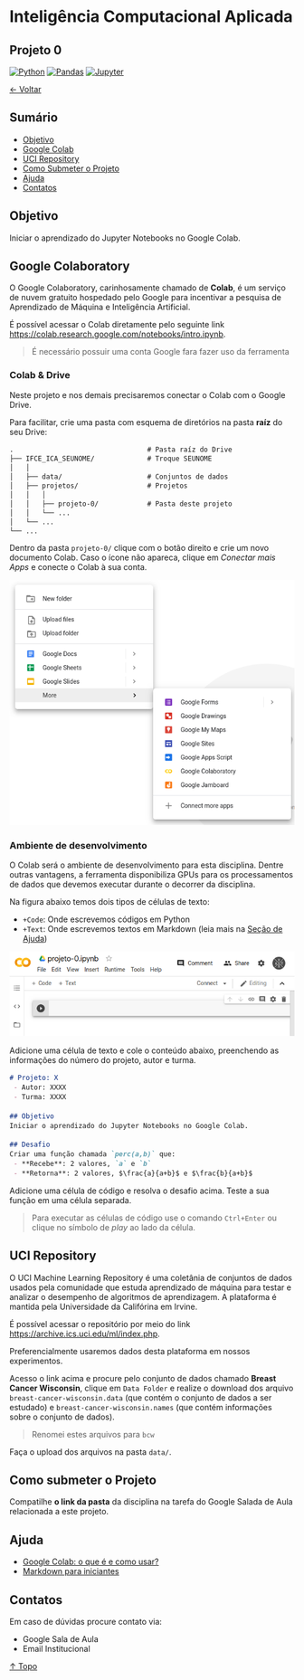 # Inteligência Computacional Aplicada
## Projeto 0

[![Python](https://img.shields.io/badge/-python-gray?logo=python)](https://www.python.org/)
[![Pandas](https://img.shields.io/badge/-pandas-gray?logo=pandas)](https://pandas.pydata.org/)
[![Jupyter](https://img.shields.io/badge/-jupyter-gray?logo=jupyter)](https://jupyter.org/)

[← Voltar](../README.md)

## Sumário

- [Objetivo](#objetivo)
- [Google Colab](#google-colaboratory)
- [UCI Repository](#uci-repository)
- [Como Submeter o Projeto](#como-submeter-o-projeto)
- [Ajuda](#ajuda)
- [Contatos](#contatos)

## Objetivo
Iniciar o aprendizado do Jupyter Notebooks no Google Colab.

## Google Colaboratory
O Google Colaboratory, carinhosamente chamado de **Colab**, é um serviço de nuvem gratuito hospedado pelo Google para incentivar a pesquisa de Aprendizado de Máquina e Inteligência Artificial.

É possível acessar o Colab diretamente pelo seguinte link https://colab.research.google.com/notebooks/intro.ipynb.

> É necessário possuir uma conta Google fara fazer uso da ferramenta

### Colab & Drive

Neste projeto e nos demais precisaremos conectar o Colab com o Google Drive. 

Para facilitar, crie uma pasta com esquema de diretórios na pasta **raíz** do seu Drive:

```
.                                 # Pasta raíz do Drive
├── IFCE_ICA_SEUNOME/             # Troque SEUNOME
│   │
│   ├── data/                     # Conjuntos de dados
│   ├── projetos/                 # Projetos
│   │   │
│   │   ├── projeto-0/            # Pasta deste projeto
│   │   └── ...
│   └── ...
└── ...
```

Dentro da pasta `projeto-0/` clique com o botão direito e crie um novo documento Colab. Caso o ícone não apareca, clique em *Conectar mais Apps* e conecte o Colab à sua conta.

![NewColabFile](img/colab-1.png)

### Ambiente de desenvolvimento

O Colab será o ambiente de desenvolvimento para esta disciplina. Dentre outras vantagens, a ferramenta disponibiliza GPUs para os processamentos de dados que devemos executar durante o decorrer da disciplina.

Na figura abaixo temos dois tipos de células de texto:
 - `+Code`: Onde escrevemos códigos em Python
 - `+Text`: Onde escrevemos textos em Markdown (leia mais na [Seção de Ajuda](#ajuda))

![NewColabFile](img/colab-2.png)

Adicione uma célula de texto e cole o conteúdo abaixo, preenchendo as informações do número do projeto, autor e turma.

```md
# Projeto: X
 - Autor: XXXX
 - Turma: XXXX

## Objetivo
Iniciar o aprendizado do Jupyter Notebooks no Google Colab.

## Desafio
Criar uma função chamada `perc(a,b)` que:
 - **Recebe**: 2 valores, `a` e `b`
 - **Retorna**: 2 valores, $\frac{a}{a+b}$ e $\frac{b}{a+b}$
```

Adicione uma célula de código e resolva o desafio acima. Teste a sua função em uma célula separada.

> Para executar as células de código use o comando `Ctrl+Enter` ou clique no símbolo de *play* ao lado da célula.


## UCI Repository

O UCI Machine Learning Repository é uma coletânia de conjuntos de dados usados pela comunidade que estuda aprendizado de máquina para testar e analizar o desempenho de algoritmos de aprendizagem. A plataforma é mantida pela Universidade da Califórina em Irvine.

É possível acessar o repositório por meio do link https://archive.ics.uci.edu/ml/index.php.

Preferencialmente usaremos dados desta plataforma em nossos experimentos.

Acesso o link acima e procure pelo conjunto de dados chamado **Breast Cancer Wisconsin**, clique em `Data Folder` e realize o download dos arquivo `breast-cancer-wisconsin.data` (que contém o conjunto de dados a ser estudado) e `breast-cancer-wisconsin.names` (que contém informações sobre o conjunto de dados).

> Renomei estes arquivos para `bcw`

Faça o upload dos arquivos na pasta `data/`. 

## Como submeter o Projeto

Compatilhe **o link da pasta** da disciplina na tarefa do Google Salada de Aula relacionada a este projeto.

## Ajuda

- [Google Colab: o que é e como usar?](https://www.alura.com.br/artigos/google-colab-o-que-e-e-como-usar)
 - [Markdown para iniciantes](https://produtive.me/guia/markdown-um-guia-para-iniciantes/)

## Contatos

Em caso de dúvidas procure contato via:
 - Google Sala de Aula
 - Email Institucional

[↑ Topo](#inteligência-computacional-aplicada)